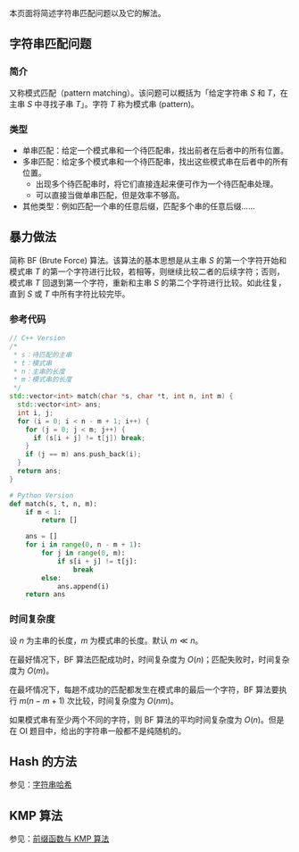本页面将简述字符串匹配问题以及它的解法。

## 字符串匹配问题

### 简介

又称模式匹配（pattern matching）。该问题可以概括为「给定字符串 $S$ 和 $T$，在主串 $S$ 中寻找子串 $T$」。字符 $T$ 称为模式串 (pattern)。

### 类型

- 单串匹配：给定一个模式串和一个待匹配串，找出前者在后者中的所有位置。
-   多串匹配：给定多个模式串和一个待匹配串，找出这些模式串在后者中的所有位置。
    - 出现多个待匹配串时，将它们直接连起来便可作为一个待匹配串处理。
    - 可以直接当做单串匹配，但是效率不够高。
- 其他类型：例如匹配一个串的任意后缀，匹配多个串的任意后缀……

## 暴力做法

简称 BF (Brute Force) 算法。该算法的基本思想是从主串 $S$ 的第一个字符开始和模式串 $T$ 的第一个字符进行比较，若相等，则继续比较二者的后续字符；否则，模式串 $T$ 回退到第一个字符，重新和主串 $S$ 的第二个字符进行比较。如此往复，直到 $S$ 或 $T$ 中所有字符比较完毕。

### 参考代码

```cpp
// C++ Version
/*
 * s：待匹配的主串
 * t：模式串
 * n：主串的长度
 * m：模式串的长度
 */
std::vector<int> match(char *s, char *t, int n, int m) {
  std::vector<int> ans;
  int i, j;
  for (i = 0; i < n - m + 1; i++) {
    for (j = 0; j < m; j++) {
      if (s[i + j] != t[j]) break;
    }
    if (j == m) ans.push_back(i);
  }
  return ans;
}
```

```python
# Python Version
def match(s, t, n, m):
    if m < 1:
        return []

    ans = []
    for i in range(0, n - m + 1):
        for j in range(0, m):
            if s[i + j] != t[j]:
                break
        else:
            ans.append(i)
    return ans
```

### 时间复杂度

设 $n$ 为主串的长度，$m$ 为模式串的长度。默认 $m\ll n$。

在最好情况下，BF 算法匹配成功时，时间复杂度为 $O(n)$；匹配失败时，时间复杂度为 $O(m)$。

在最坏情况下，每趟不成功的匹配都发生在模式串的最后一个字符，BF 算法要执行 $m(n-m+1)$ 次比较，时间复杂度为 $O(nm)$。

如果模式串有至少两个不同的字符，则 BF 算法的平均时间复杂度为 $O(n)$。但是在 OI 题目中，给出的字符串一般都不是纯随机的。

## Hash 的方法

参见：[字符串哈希](./hash.md)

## KMP 算法

参见：[前缀函数与 KMP 算法](./kmp.md)
